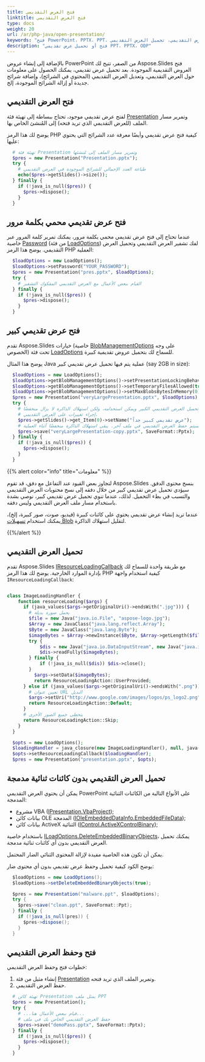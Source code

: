 ```yaml
---
title: فتح العرض التقديمي
linktitle: فتح العرض التقديمي
type: docs
weight: 20
url: /ar/php-java/open-presentation/
keywords: "فتح PowerPoint، PPTX، PPT، فتح العرض التقديمي، تحميل العرض التقديمي، Java"
description: "فتح أو تحميل عرض تقديمي PPT، PPTX، ODP"
---
```


بالإضافة إلى إنشاء عروض PowerPoint من الصفر، تتيح لك Aspose.Slides فتح العروض التقديمية الموجودة. بعد تحميل عرض تقديمي، يمكنك الحصول على معلومات حول العرض التقديمي، وتعديل العرض التقديمي (المحتوى في الشرائح)، وإضافة شرائح جديدة أو إزالة الشرائح الموجودة، إلخ.

## فتح العرض التقديمي

لفتح عرض تقديمي موجود، تحتاج ببساطة إلى تهيئة فئة [Presentation](https://reference.aspose.com/slides/php-java/aspose.slides/presentation/) وتمرير مسار الملف (للعرض التقديمي الذي تريد فتحه) إلى المُنشئ الخاص بها.

يوضح لك هذا الرمز PHP كيفية فتح عرض تقديمي وأيضًا معرفة عدد الشرائح التي يحتوي عليها:

```php
  # تهيئة فئة Presentation وتمرير مسار الملف إلى مُنشئها
  $pres = new Presentation("Presentation.pptx");
  try {
    # طباعة العدد الإجمالي للشرائح الموجودة في العرض التقديمي
    echo($pres->getSlides()->size());
  } finally {
    if (!java_is_null($pres)) {
      $pres->dispose();
    }
  }
```

## **فتح عرض تقديمي محمي بكلمة مرور**

عندما تحتاج إلى فتح عرض تقديمي محمي بكلمة مرور، يمكنك تمرير كلمة المرور عبر خاصية [Password](https://reference.aspose.com/slides/php-java/aspose.slides/loadoptions/#getPassword--) (من فئة [LoadOptions](https://reference.aspose.com/slides/php-java/aspose.slides/loadoptions/)) لفك تشفير العرض التقديمي وتحميل العرض التقديمي. يوضح هذا الرمز PHP العملية:

```php
  $loadOptions = new LoadOptions();
  $loadOptions->setPassword("YOUR_PASSWORD");
  $pres = new Presentation("pres.pptx", $loadOptions);
  try {
    # القيام ببعض الأعمال مع العرض التقديمي المفكوك التشفير
  } finally {
    if (!java_is_null($pres)) {
      $pres->dispose();
    }
  }
```

## فتح عرض تقديمي كبير

تقدم Aspose.Slides خيارات (خاصية [BlobManagementOptions](https://reference.aspose.com/slides/php-java/aspose.slides/loadoptions/#setBlobManagementOptions-com.aspose.slides.IBlobManagementOptions-) على وجه الخصوص) تحت فئة [LoadOptions](https://reference.aspose.com/slides/php-java/aspose.slides/LoadOptions) للسماح لك بتحميل عروض تقديمية كبيرة.

يوضح هذا المثال Java عملية يتم فيها تحميل عرض تقديمي كبير (say 2GB in size):

```php
  $loadOptions = new LoadOptions();
  $loadOptions->getBlobManagementOptions()->setPresentationLockingBehavior(PresentationLockingBehavior->KeepLocked);
  $loadOptions->getBlobManagementOptions()->setTemporaryFilesAllowed(true);
  $loadOptions->getBlobManagementOptions()->setMaxBlobsBytesInMemory(0);
  $pres = new Presentation("veryLargePresentation.pptx", $loadOptions);
  try {
    # تم تحميل العرض التقديمي الكبير ويمكن استخدامه، ولكن استهلاك الذاكرة لا يزال منخفضًا.
    # إجراء تغييرات على العرض التقديمي.
    $pres->getSlides()->get_Item(0)->setName("عرض تقديمي كبير جداً");
    # سيتم حفظ العرض التقديمي في ملف آخر. يبقى استهلاك الذاكرة منخفضًا أثناء العملية
    $pres->save("veryLargePresentation-copy.pptx", SaveFormat::Pptx);
  } finally {
    if (!java_is_null($pres)) {
      $pres->dispose();
    }
  }
```

{{% alert color="info" title="معلومات" %}}

لتجاوز بعض القيود عند التفاعل مع دفق، قد تقوم Aspose.Slides بنسخ محتوى الدفق. سيؤدي تحميل عرض تقديمي كبير من خلال دفقه إلى نسخ محتويات العرض التقديمي والتسبب في بطء التحميل. لذلك، عندما تنوي تحميل عرض تقديمي كبير، نوصي بشدة باستخدام مسار ملف العرض التقديمي وليس دفقه.

عندما تريد إنشاء عرض تقديمي يحتوي على كائنات كبيرة (فيديو، صوت، صور كبيرة، إلخ)، يمكنك استخدام [تسهيلات Blob](https://docs.aspose.com/slides/php-java/manage-blob/) لتقليل استهلاك الذاكرة.

{{%/alert %}} 

## تحميل العرض التقديمي

تقدم Aspose.Slides [IResourceLoadingCallback](https://reference.aspose.com/slides/php-java/aspose.slides/iresourceloadingcallback/) مع طريقة واحدة للسماح لك بإدارة الموارد الخارجية. يوضح لك هذا الرمز PHP كيفية استخدام واجهة `IResourceLoadingCallback`:

```php

class ImageLoadingHandler {
    function resourceLoading($args) {
      if (java_values($args->getOriginalUri()->endsWith(".jpg"))) {
        # يحمل صورة بديلة
        $file = new Java("java.io.File", "aspose-logo.jpg");
        $Array = new JavaClass("java.lang.reflect.Array");
        $Byte = new JavaClass("java.lang.Byte");
        $imageBytes = $Array->newInstance($Byte, $Array->getLength($file));
        try {
            $dis = new Java("java.io.DataInputStream", new Java("java.io.FileInputStream", $file));
            $dis->readFully($imageBytes);
        } finally {
            if (!java_is_null($dis)) $dis->close();
        }
          $args->setData($imageBytes);
          return ResourceLoadingAction::UserProvided;
      } else if (java_values($args->getOriginalUri()->endsWith(".png"))) {
        # تعيين عنوان URL البديل
        $args->setUri("http://www.google.com/images/logos/ps_logo2.png");
        return ResourceLoadingAction::Default;
      }
      # يتخطى جميع الصور الأخرى
      return ResourceLoadingAction::Skip;
    }
  }

  $opts = new LoadOptions();
  $loadingHandler = java_closure(new ImageLoadingHandler(), null, java("com.aspose.slides.IResourceLoadingCallback"));
  $opts->setResourceLoadingCallback($loadingHandler);
  $pres = new Presentation("presentation.pptx", $opts);
```

## تحميل العرض التقديمي بدون كائنات ثنائية مدمجة

يمكن أن يحتوي العرض التقديمي PowerPoint على الأنواع التالية من الكائنات الثنائية المدمجة:

- مشروع VBA ([IPresentation.VbaProject](https://reference.aspose.com/slides/java/com.aspose.slides/vbaproject/));
- بيانات كائن OLE المدمجة ([IOleEmbeddedDataInfo.EmbeddedFileData](https://reference.aspose.com/slides/java/com.aspose.slides/ioleembeddeddatainfo/#getEmbeddedFileData--));
- بيانات كائن ActiveX الثنائية ([IControl.ActiveXControlBinary](https://reference.aspose.com/slides/java/com.aspose.slides/icontrol/#getActiveXControlBinary--));

باستخدام خاصية [ILoadOptions.DeleteEmbeddedBinaryObjects](https://reference.aspose.com/slides/java/com.aspose.slides/iloadoptions/#setDeleteEmbeddedBinaryObjects-boolean-)، يمكنك تحميل العرض التقديمي بدون أي كائنات ثنائية مدمجة.

يمكن أن تكون هذه الخاصية مفيدة لإزالة المحتوى الثنائي الضار المحتمل.

يوضح الكود كيفية تحميل وحفظ عرض تقديمي بدون أي محتوى ضار:

```java
  $loadOptions = new LoadOptions();
  $loadOptions->setDeleteEmbeddedBinaryObjects(true);

  $pres = new Presentation("malware.ppt", $loadOptions);
  try {
    $pres->save("clean.ppt", SaveFormat::Ppt);
  } finally {
    if (!java_is_null(pres)) { 
      $pres->dispose();
    }
  }
```

## فتح وحفظ العرض التقديمي

خطوات فتح وحفظ العرض التقديمي:

1. إنشاء مثيل من فئة [Presentation](https://reference.aspose.com/slides/php-java/aspose.slides/Presentation) وتمرير الملف الذي تريد فتحه.
2. حفظ العرض التقديمي.  

```php
  # تهيئة كائن Presentation يمثل ملف PPT
  $pres = new Presentation();
  try {
    # ...قيام ببعض الأعمال هنا...
    # حفظ العرض التقديمي الخاص بك في ملف
    $pres->save("demoPass.pptx", SaveFormat::Pptx);
  } finally {
    if (!java_is_null($pres)) {
      $pres->dispose();
    }
  }
```